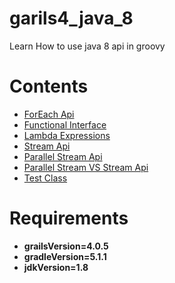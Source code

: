 # garils4_java_8

Learn How to use java 8 api in groovy

# Contents
<ul>
<li><a href="https://github.com/dhirajbadu/garils4_java_8/blob/main/grails-app/services/java_8/ForEachApiService.groovy">ForEach Api</a></li>
<li><a href="https://github.com/dhirajbadu/garils4_java_8/blob/main/grails-app/services/java_8/FunctionalInterfaceApiService.groovy">Functional Interface</a></li>
<li><a href="https://github.com/dhirajbadu/garils4_java_8/blob/main/grails-app/services/java_8/LambdaExpressionsApiService.groovy">Lambda Expressions</a></li>
<li><a href="https://github.com/dhirajbadu/garils4_java_8/blob/main/grails-app/services/java_8/StreamApiService.groovy">Stream Api</a></li>
<li><a href="https://github.com/dhirajbadu/garils4_java_8/blob/main/grails-app/services/java_8/ParallelStreamApiService.groovy">Parallel Stream Api</a></li>
<li><a href="https://github.com/dhirajbadu/garils4_java_8/blob/main/grails-app/services/java_8/ParallelStreamVSStreamApiService.groovy">Parallel Stream VS Stream Api</a></li>
<li><a href="https://github.com/dhirajbadu/garils4_java_8/tree/main/src/test/groovy/java_8">Test Class</a></li>
</ul>

# Requirements
<ul>
<li><b>grailsVersion=4.0.5</b></li>
<li><b>gradleVersion=5.1.1</b></li>
<li><b>jdkVersion=1.8</b></li>
</ul>


